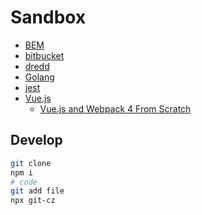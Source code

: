 # Sandbox

- [BEM](bem)
- [bitbucket](Bitbucket)
- [dredd](dredd)
- [Golang](golang)
- [jest](jest)
- [Vue.js](vuejs)
  - [Vue.js and Webpack 4 From Scratch](vuejs/webpack)

## Develop

```bash
git clone
npm i
# code
git add file
npx git-cz
```
